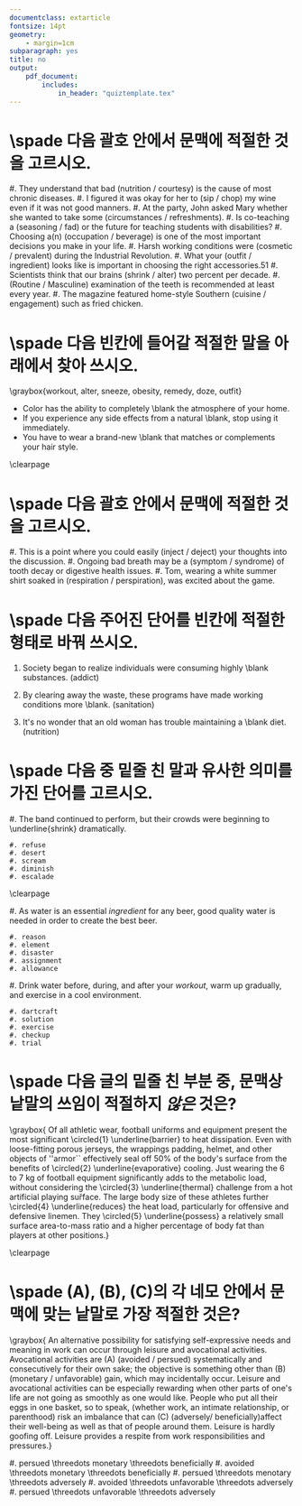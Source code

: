 ```yaml
---
documentclass: extarticle
fontsize: 14pt
geometry:
	- margin=1cm
subparagraph: yes
title: no
output:
	pdf_document:
		includes:
			in_header: "quiztemplate.tex"
---
```


# \spade 다음 괄호 안에서 문맥에 **적절한** 것을 고르시오.

#. They understand that bad (nutrition / courtesy) is the cause of most chronic diseases.
#. I figured it was okay for her to (sip / chop) my wine even if it was not good manners.
#. At the party, John asked Mary whether she wanted to take some (circumstances / refreshments).
#. Is co-teaching a (seasoning / fad) or the future for teaching students with disabilities?
#. Choosing a(n) (occupation / beverage) is one of the most important decisions you make in your
life.
#. Harsh working conditions were (cosmetic / prevalent) during the Industrial Revolution.
#. What your (outfit / ingredient) looks like is important in choosing the right accessories.51
#. Scientists think that our brains (shrink / alter) two percent per decade.
#. (Routine / Masculine) examination of the teeth is recommended at least every year.
#. The magazine featured home-style Southern (cuisine / engagement) such as fried chicken.

# \spade 다음 빈칸에 들어갈 **적절한** 말을 아래에서 찾아 쓰시오.

\graybox{workout, alter, sneeze, obesity, remedy, doze, outfit}

- Color has the ability to completely \blank the atmosphere of your home.
- If you experience any side effects from a natural \blank, stop using it immediately.
- You have to wear a brand-new \blank that matches or complements your hair style.

\clearpage

# \spade 다음 괄호 안에서 문맥에 **적절한** 것을 고르시오.

#. This is a point where you could easily (inject / deject) your thoughts into the discussion.
#. Ongoing bad breath may be a (symptom / syndrome) of tooth decay or digestive health
issues.
#. Tom, wearing a white summer shirt soaked in (respiration / perspiration), was excited
about the game.



# \spade 다음 주어진 단어를 빈칸에 **적절한** 형태로 바꿔 쓰시오.

1. Society began to realize individuals were consuming highly \blank substances. (addict)

1. By clearing away the waste, these programs have made working conditions more \blank. (sanitation)

1. It's no wonder that an old woman has trouble maintaining a \blank diet. (nutrition)

# \spade 다음 중 밑줄 친 말과 유사한 의미를 가진 단어를 고르시오.

#. The band continued to perform, but their crowds were beginning to \underline{shrink} dramatically.

	#. refuse
	#. desert
	#. scream
	#. diminish
	#. escalade

\clearpage

#. As water is an essential *ingredient* for any beer, good quality water is needed in order to create the best beer.

	#. reason
	#. element
	#. disaster
	#. assignment
	#. allowance

#. Drink water before, during, and after your *workout*, warm up gradually, and exercise in a cool environment.

	#. dartcraft
	#. solution
	#. exercise
	#. checkup
	#. trial


# \spade 다음 글의 밑줄 친 부분 중, 문맥상 낱말의 쓰임이 적절하지 ***않은*** 것은?

\graybox{
	Of all athletic wear, football uniforms and equipment present the most significant
	\circled{1} \underline{barrier} to heat dissipation. Even with loose-fitting porous jerseys, the wrappings padding, helmet, and other objects of ''armor`` effectively seal off 50\% of the body's surface from the benefits of \circled{2} \underline{evaporative}	cooling. Just wearing the 6 to 7 kg of football equipment significantly adds to the metabolic load, without considering the \circled{3}	\underline{thermal} challenge from a hot artificial playing suřface. The large body size of these athletes further \circled{4} \underline{reduces} the heat load, particularly for offensive and defensive linemen. They \circled{5} \underline{possess} a relatively small surface area-to-mass ratio and a higher percentage of body fat than players at other positions.}

\clearpage

# \spade (A), (B), (C)의 각 네모 안에서 문맥에 맞는 낱말로 가장 적절한 것은?

\graybox{
	An alternative possibility for satisfying self-expressive needs and meaning in work
	can occur through leisure and avocational activities. Avocational activities are
	(A) (avoided / persued) systematically and consecutively for their own sake; the
	objective is something other than (B) (monetary / unfavorable) gain, which may
	incidentally occur. Leisure and avocational activities can be especially rewarding
	when other parts of one's life are not going as smoothly as one would like. People
	who put all their eggs in one basket, so to speak, (whether work, an intimate
	relationship, or parenthood) risk an imbalance that can (C) (adversely/ beneficially)affect their well-being as well as that of people around them. Leisure is hardly goofing off. Leisure provides a respite from work responsibilities and pressures.}

#. persued \threedots monetary \threedots beneficially
#. avoided \threedots monetary \threedots beneficially
#. persued \threedots menotary \threedots adversely
#. avoided \threedots unfavorable \threedots adversely
#. persued \threedots unfavorable \threedots adversely
